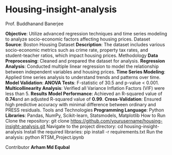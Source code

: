 # Housing-insight-analysis
Prof. Buddhanand Banerjee

**Objective**: Utilize advanced regression techniques and time series modeling to analyze socio-economic factors affecting housing prices.
Dataset
**Source**: Boston Housing Dataset
**Description**: The dataset includes various socio-economic metrics such as crime rate, property tax rates, and student-teacher ratios, which impact housing prices.
Methodology
**Data Preprocessing**: Cleaned and prepared the dataset for analysis.
**Regression Analysis**: Conducted multiple linear regression to model the relationship between independent variables and housing prices.
**Time Series Modeling**: Applied time series analysis to understand trends and patterns over time.
**Model Validation**:
         **ANOVA Tests**: F-statistic of 30.5 and p-value < 0.001.
         **Multicollinearity Analysis**: Verified all Variance Inflation Factors (VIF) were less than 5.
**Results**
**Model Performance**: Achieved an R-squared value of **0.74**and an adjusted R-squared value of **0.99**.
**Cross-Validation**: Ensured high predictive accuracy with minimal difference between ordinary and PRESS residuals.
Tools and Technologies
         **Programming Language**: Python
         **Libraries**: Pandas, NumPy, Scikit-learn, Statsmodels, Matplotlib
How to Run
Clone the repository: git clone https://github.com/yourusername/housing-insight-analysis.git
Navigate to the project directory: cd housing-insight-analysis
Install the required libraries: pip install -r requirements.txt
Run the analysis: python RTSM_Project.ipynb

Contributor
**Arham Md Equbal**

